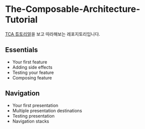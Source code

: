# The-Composable-Architecture-Tutorial

[TCA 튜토리얼](https://pointfreeco.github.io/swift-composable-architecture/main/tutorials/meetcomposablearchitecture/)을 보고 따라해보는 레포지토리입니다.

## Essentials
- Your first feature
- Adding side effects
- Testing your feature
- Composing feature

## Navigation
- Your first presentation
- Multiple presentation destinations
- Testing presentation
- Navigation stacks
